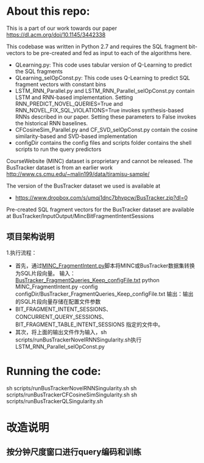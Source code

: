 # About this repo:

This is a part of our work towards our paper https://dl.acm.org/doi/10.1145/3442338

This codebase was written in Python 2.7 and requires the SQL fragment bit-vectors to be pre-created and fed as input to each of the algorithms here.

* QLearning.py: This code uses tabular version of Q-Learning to predict the SQL fragments
* QLearning_selOpConst.py: This code uses Q-Learning to predict SQL fragment vectors with constant bins
* LSTM_RNN_Parallel.py and LSTM_RNN_Parallel_selOpConst.py contain LSTM and RNN-based implementation. Setting RNN_PREDICT_NOVEL_QUERIES=True and RNN_NOVEL_FIX_SQL_VIOLATIONS=True invokes synthesis-based RNNs described in our paper. Setting these parameters to False invokes the historical RNN baselines.
* CFCosineSim_Parallel.py and CF_SVD_selOpConst.py contain the cosine similarity-based and SVD-based implementation
* configDir contains the config files and scripts folder contains the shell scripts to run the query predictors

CourseWebsite (MINC) dataset is proprietary and cannot be released. The BusTracker dataset is from an earlier work http://www.cs.cmu.edu/~malin199/data/tiramisu-sample/ 

The version of the BusTracker dataset we used is available at
* https://www.dropbox.com/s/umqj1dnc7bhvpcw/BusTracker.zip?dl=0

Pre-created SQL fragment vectors for the BusTracker dataset are available at BusTracker/InputOutput/MincBitFragmentIntentSessions
## 项目架构说明
1.执行流程：
   - 首先，通过[MINC_FragmentIntent.py](MINC_FragmentIntent.py)脚本将MINC或BusTracker数据集转换为SQL片段向量。
    输入：[BusTracker_FragmentQueries_Keep_configFile.txt](configDir%2FBusTracker_FragmentQueries_Keep_configFile.txt)
     python MINC_FragmentIntent.py -config configDir/BusTracker_FragmentQueries_Keep_configFile.txt
     输出：输出的SQL片段向量存储在配置文件参数
   - BIT_FRAGMENT_INTENT_SESSIONS、CONCURRENT_QUERY_SESSIONS、 BIT_FRAGMENT_TABLE_INTENT_SESSIONS
     指定的文件中。
   - 其次，将上面的输出文件作为输入，sh scripts/runBusTrackerNovelRNNSingularity.sh执行 LSTM_RNN_Parallel_selOpConst.py
# Running the code:
sh scripts/runBusTrackerNovelRNNSingularity.sh
sh scripts/runBusTrackerCFCosineSimSingularity.sh
sh scripts/runBusTrackerQLSingularity.sh

# 改造说明

## 按分钟尺度窗口进行query编码和训练